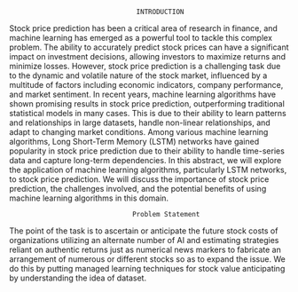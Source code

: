                                     INTRODUCTION
Stock price prediction has been a critical area of research in finance, and machine learning has
emerged as a powerful tool to tackle this complex problem. The ability to accurately predict
stock prices can have a significant impact on investment decisions, allowing investors to
maximize returns and minimize losses. However, stock price prediction is a challenging task
due to the dynamic and volatile nature of the stock market, influenced by a multitude of
factors including economic indicators, company performance, and market sentiment.
In recent years, machine learning algorithms have shown promising results in stock price
prediction, outperforming traditional statistical models in many cases. This is due to their
ability to learn patterns and relationships in large datasets, handle non-linear relationships, and
adapt to changing market conditions. Among various machine learning algorithms, Long
Short-Term Memory (LSTM) networks have gained popularity in stock price prediction due to
their ability to handle time-series data and capture long-term dependencies.
In this abstract, we will explore the application of machine learning algorithms, particularly
LSTM networks, to stock price prediction. We will discuss the importance of stock price
prediction, the challenges involved, and the potential benefits of using machine learning
algorithms in this domain.

                                   Problem Statement
The point of the task is to ascertain or anticipate the future stock costs of organizations
utilizing an alternate number of AI and estimating strategies reliant on authentic returns just as
numerical news markers to fabricate an arrangement of numerous or different stocks so as to
expand the issue. We do this by putting managed learning techniques for stock value
anticipating by understanding the idea of dataset.

